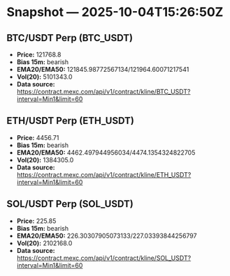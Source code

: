 # Snapshot — 2025-10-04T15:26:50Z

## BTC/USDT Perp (BTC_USDT)
- **Price:** 121768.8
- **Bias 15m:** bearish
- **EMA20/EMA50:** 121845.98772567134/121964.60071217541
- **Vol(20):** 5101343.0
- **Data source:** https://contract.mexc.com/api/v1/contract/kline/BTC_USDT?interval=Min1&limit=60

## ETH/USDT Perp (ETH_USDT)
- **Price:** 4456.71
- **Bias 15m:** bearish
- **EMA20/EMA50:** 4462.497944956034/4474.1354324822705
- **Vol(20):** 1384305.0
- **Data source:** https://contract.mexc.com/api/v1/contract/kline/ETH_USDT?interval=Min1&limit=60

## SOL/USDT Perp (SOL_USDT)
- **Price:** 225.85
- **Bias 15m:** bearish
- **EMA20/EMA50:** 226.30307905073133/227.03393844256797
- **Vol(20):** 2102168.0
- **Data source:** https://contract.mexc.com/api/v1/contract/kline/SOL_USDT?interval=Min1&limit=60
